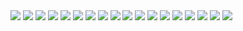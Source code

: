<img src="Screen Shot 2014-11-30 at 7.32.27 PM.png" />
<img src="Screen Shot 2014-11-30 at 7.32.36 PM.png" />
<img src="Screen Shot 2014-11-30 at 7.32.45 PM.png" />
<img src="Screen Shot 2014-11-30 at 7.32.52 PM.png" />
<img src="Screen Shot 2014-11-30 at 7.33.00 PM.png" />
<img src="Screen Shot 2014-11-30 at 7.36.29 PM.png" />
<img src="Screen Shot 2014-11-30 at 7.36.36 PM.png" />
<img src="Screen Shot 2014-11-30 at 7.36.46 PM.png" />
<img src="Screen Shot 2014-11-30 at 7.36.53 PM.png" />
<img src="Screen Shot 2014-11-30 at 7.37.44 PM.png" />
<img src="Screen Shot 2014-11-30 at 7.37.52 PM.png" />
<img src="Screen Shot 2014-11-30 at 7.37.59 PM.png" />
<img src="Screen Shot 2014-11-30 at 7.38.08 PM.png" />
<img src="Screen Shot 2014-11-30 at 9.23.28 PM.png" />
<img src="Screen Shot 2014-11-30 at 9.23.38 PM.png" />
<img src="Screen Shot 2014-11-30 at 9.23.55 PM.png" />
<img src="Screen Shot 2014-11-30 at 9.26.54 PM.png" />
<img src="explosion.gif" />
